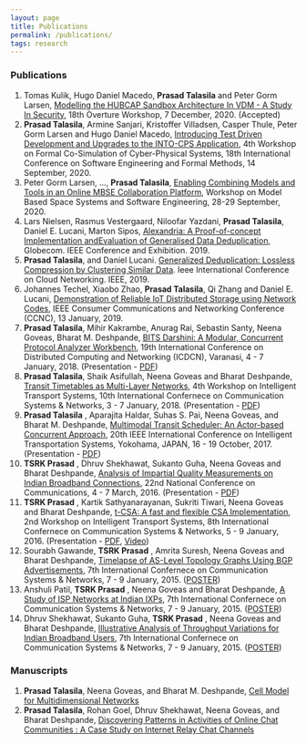 ```yaml
---
layout: page
title: Publications
permalink: /publications/
tags: research
---
```


### Publications ###
1. Tomas Kulik, Hugo Daniel Macedo, **Prasad Talasila** and Peter Gorm Larsen, [Modelling the HUBCAP Sandbox Architecture In VDM - A Study In Security](https://www.dropbox.com/s/4a74rrqiqw3q9pk/sandbox_vdm.pdf?dl=1), 18th Overture Workshop, 7 December, 2020. (Accepted)
1. **Prasad Talasila**, Armine Sanjari, Kristoffer Villadsen, Casper Thule, Peter Gorm Larsen and Hugo Daniel Macedo, [Introducing Test Driven Development and Upgrades to the INTO-CPS Application](https://www.dropbox.com/s/mshocrq27eywkys/testing_intocps.pdf?dl=1), 4th Workshop on Formal Co-Simulation of Cyber-Physical Systems, 18th International Conference on Software Engineering and Formal Methods, 14 September, 2020.
1. Peter Gorm Larsen, ..., **Prasad Talasila**, [Enabling Combining Models and Tools in an Online MBSE Collaboration Platform](https://www.dropbox.com/s/fqlws4bakpzm9qt/MBSE_workshop.pdf?dl=1), Workshop on Model Based Space Systems and Software Engineering, 28-29 September, 2020.
1. Lars Nielsen, Rasmus Vestergaard, Niloofar Yazdani, **Prasad Talasila**, Daniel E. Lucani, Marton Sipos, [Alexandria: A Proof-of-concept Implementation andEvaluation of Generalised Data Deduplication](https://www.dropbox.com/s/j7dbckwxgwwdxax/alexandria2019.pdf?dl=1), Globecom. IEEE Conference and Exhibition. 2019.
1. **Prasad Talasila**, and Daniel Lucani. [Generalized Deduplication: Lossless Compression by Clustering Similar Data](https://www.dropbox.com/s/g3niy25gx3lupsk/gd2019.pdf?dl=1). Ieee International Conference on Cloud Networking. IEEE, 2019.
1. Johannes Techel, Xiaobo Zhao, **Prasad Talasila**, Qi Zhang and Daniel E. Lucani, [Demonstration of Reliable IoT Distributed Storage using Network Codes](https://www.dropbox.com/s/uehbc9dkl4zan3r/techel2019.pdf?dl=1), IEEE Consumer Communications and Networking Conference (CCNC), 13 January, 2019.
1. **Prasad Talasila**, Mihir Kakrambe, Anurag Rai, Sebastin Santy, Neena Goveas, Bharat M. Deshpande, [BITS Darshini: A Modular, Concurrent Protocol Analyzer Workbench](https://www.dropbox.com/s/2h28g560wd2uqfh/packet_analyzer.pdf?dl=1), 19th International Conference on Distributed Computing and Networking (ICDCN), Varanasi, 4 - 7 January, 2018. (Presentation - [PDF](https://www.dropbox.com/s/cj0vgnyvcrqabzw/Darshini_Presentation.pdf?dl=1))
1. **Prasad Talasila**, Shaik Asifullah, Neena Goveas and Bharat Deshpande, [Transit Timetables as Multi-Layer Networks](https://www.dropbox.com/s/99w39aigkugaofv/IndianRail.pdf?dl=1), 4th Workshop on Intelligent Transport Systems, 10th International Confernece on Communication Systems & Networks, 3 - 7 January, 2018. (Presentation - [PDF](https://www.dropbox.com/s/kj2cixkj5xkr4xq/IndianRail_Presentation.pdf?dl=1))
1. **Prasad Talasila** , Aparajita Haldar, Suhas S. Pai, Neena Goveas, and Bharat M. Deshpande, [Multimodal Transit Scheduler: An Actor-based Concurrent Approach](https://www.dropbox.com/s/l6rz6ak328iehz7/ts.pdf?dl=1), 20th IEEE International Conference on Intelligent Transportation Systems, Yokohama, JAPAN, 16 - 19 October, 2017.(Presentation - [PDF](https://www.dropbox.com/s/ipjkr27dkm1pvhe/TS_Presentation.pdf?dl=1))
1. **TSRK Prasad** , Dhruv Shekhawat, Sukanto Guha, Neena Goveas and Bharat Deshpande, [Analysis of Impartial Quality Measurements on Indian Broadband Connections](https://www.dropbox.com/s/zxqpqgxpj4db76f/ndt.pdf?dl=1), 22nd National Conference on Communications, 4 - 7 March, 2016. (Presentation - [PDF](https://www.dropbox.com/s/w0gcrnhourzxi9a/NDT_Presentation.pdf?dl=1))
1. **TSRK Prasad** , Kartik Sathyanarayanan, Sukriti Tiwari, Neena Goveas and Bharat Deshpande, [t-CSA: A fast and flexible CSA Implementation](https://www.dropbox.com/s/n8yn8vtv838ofqh/t-csa.pdf?dl=1), 2nd Workshop on Intelligent Transport Systems, 8th International Confernece on Communication Systems & Networks, 5 - 9 January, 2016. (Presentation - [PDF](https://www.dropbox.com/s/hy6o152us6o5lbk/tCSA_Presentation.pdf?dl=1), [Video](https://www.youtube.com/watch?v=yG9pQchXbiY))
1. Sourabh Gawande, **TSRK Prasad** , Amrita Suresh, Neena Goveas and Bharat Deshpande, [Timelapse of AS-Level Topology Graphs Using BGP Advertisements](https://www.dropbox.com/s/mli08azhcmfj110/as_topology.pdf?dl=1), 7th International Confernece on Communication Systems & Networks, 7 - 9 January, 2015. ([POSTER](https://www.dropbox.com/s/3tnje02w81435qb/AS_topology_poster.pdf?dl=1))
1. Anshuli Patil, **TSRK Prasad** , Neena Goveas and Bharat Deshpande, [A Study of ISP Networks at Indian IXPs](https://www.dropbox.com/s/u96pplvozhlmgfg/ispview.pdf?dl=1), 7th International Confernece on Communication Systems & Networks, 7 - 9 January, 2015. ([POSTER](https://www.dropbox.com/s/xnn2nsemliijrrx/ISPView_poster.pdf?dl=1))
1. Dhruv Shekhawat, Sukanto Guha, **TSRK Prasad** , Neena Goveas and Bharat Deshpande, [Illustrative Analysis of Throughput Variations for](https://www.dropbox.com/s/spgcuk182ilm3d0/ndt.pdf?dl=1) [Indian Broadband Users](https://www.dropbox.com/s/spgcuk182ilm3d0/ndt.pdf?dl=1), 7th International Confernece on Communication Systems & Networks, 7 - 9 January, 2015. ([POSTER](https://www.dropbox.com/s/thmixmtq602rkg8/ndt_poster.pdf?dl=1))

### Manuscripts ###
1. **Prasad Talasila**, Neena Goveas, and Bharat M. Deshpande, [Cell Model for Multidimensional Networks](https://www.dropbox.com/s/09161wst1mgcoek/cell_model.pdf?dl=1)
1. **Prasad Talasila**, Rohan Goel, Dhruv Shekhawat, Neena Goveas, and Bharat Deshpande, [Discovering Patterns in Activities of Online Chat Communities : A Case Study on Internet Relay Chat Channels](https://www.dropbox.com/s/1jjr7lg58n7jpxe/IRCLogParser.pdf?dl=1)
